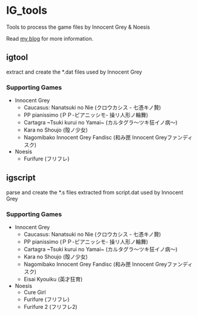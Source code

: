 IG_tools
========
Tools to process the game files by Innocent Grey &amp; Noesis

Read [my blog] for more information.

igtool
------
extract and create the *.dat files used by Innocent Grey

### Supporting Games
* Innocent Grey
  * Caucasus: Nanatsuki no Nie (クロウカシス - 七憑キノ贄)
  * PP pianissimo (ＰＰ-ピアニッシモ- 操リ人形ノ輪舞)
  * Cartagra ~Tsuki kurui no Yamai~ (カルタグラ～ツキ狂イノ病～)
  * Kara no Shoujo (殻ノ少女)
  * Nagomibako Innocent Grey Fandisc (和み匣 Innocent Greyファンディスク)
* Noesis
  * Furifure (フリフレ)

igscript
--------
parse and create the *.s files extracted from script.dat used by Innocent Grey

### Supporting Games
* Innocent Grey
  * Caucasus: Nanatsuki no Nie (クロウカシス - 七憑キノ贄)
  * PP pianissimo (ＰＰ-ピアニッシモ- 操リ人形ノ輪舞)
  * Cartagra ~Tsuki kurui no Yamai~ (カルタグラ～ツキ狂イノ病～)
  * Kara no Shoujo (殻ノ少女)
  * Nagomibako Innocent Grey Fandisc (和み匣 Innocent Greyファンディスク)
  * Eisai Kyouiku (英才狂育)
* Noesis
  * Cure Girl
  * Furifure (フリフレ)
  * Furifure 2 (フリフレ2)

[my blog]: http://www.cnblogs.com/bl4nk/archive/2011/11/13/2909125.html
